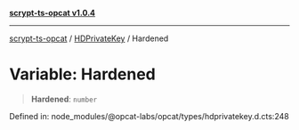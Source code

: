 [**scrypt-ts-opcat v1.0.4**](../../../README.md)

***

[scrypt-ts-opcat](../../../README.md) / [HDPrivateKey](../README.md) / Hardened

# Variable: Hardened

> **Hardened**: `number`

Defined in: node\_modules/@opcat-labs/opcat/types/hdprivatekey.d.cts:248
